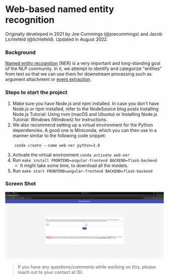 # Web-based named entity recognition

Originally developed in 2021 by Joe Cummings (@joecummings) and Jacob Lichtefeld (@lichtefeld). Updated in August 2022.

### Background

[Named entity recognition](https://en.wikipedia.org/wiki/Named-entity_recognition) (NER) is a very important and long-standing goal of the NLP community. In it, we attempt to identify and categorize "entities" from text so that we can use them for downstream processing such as argument attachment or [event extraction](http://ceur-ws.org/Vol-779/derive2011_submission_1.pdf).

### Steps to start the project

1. Make sure you have Node.js and npm installed.
        In case you don't have Node.js or npm installed, refer to the NodeSource blog posts Installing Node.js Tutorial: Using nvm (macOS and Ubuntu) or Installing Node.js Tutorial: Windows (Windows) for instructions.
2. We also recommend setting up a virtual environment for the Python dependencies. A good one is Miniconda, which you can then use in a manner similar to the following code snippet:
```
    conda create --name web-ner python=3.8
```
3. Activate the virtual environment ```conda activate web-ner```
4. Run  ```make install FRONTEND=angular-frontend BACKEND=flask-backend```
    - It might take some time, to download all the models.
5. Run  ```make start FRONTEND=angular-frontend BACKEND=flask-backend```


### Screen Shot
![Example app](./assets/web_ner_screenshot.png)

> If you have any questions/comments while working on this, please reach out to your contact at ISI.
